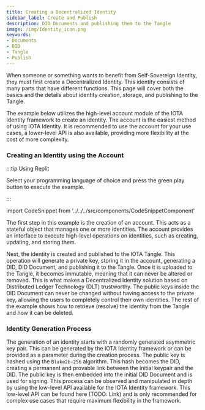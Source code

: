 ```yaml
---
title: Creating a Decentralized Identity
sidebar_label: Create and Publish
description: DID Documents and publishing them to the Tangle
image: /img/Identity_icon.png
keywords:
- Documents
- DID
- Tangle
- Publish
---
```


When someone or something wants to benefit from Self-Sovereign Identity, they must first create a Decentralized Identity. This identity consists of many parts that have different functions. This page will cover both the basics and the details about identity creation, storage, and publishing to the Tangle. 

The example below utilizes the high-level account module of the IOTA Identity framework to create an identity. The account is the easiest method of using IOTA Identity. It is recommended to use the account for your use cases, a lower-level API is also available, providing more flexibility at the cost of more complexity. 

### Creating an Identity using the Account

:::tip Using Replit

Select your programming language of choice and press the green play button to execute the example. 

:::

import CodeSnippet from '../../../src/components/CodeSnippetComponent'

<CodeSnippet nodeReplitLink="https://repl.it/@abdulmth/Create-did?lite=true"
rustReplitLink="https://replit.com/@JelleMillenaar1/accountbasic?lite=true"></CodeSnippet> 

The first step in this example is the creation of an account. This acts as a stateful object that manages one or more identities. The account provides an interface to execute high-level operations on identities, such as creating, updating, and storing them.  

Next, the identity is created and published to the IOTA Tangle. This operation will generate a private key, storing it in the account, generating a DID, DID Document, and publishing it to the Tangle. Once it is uploaded to the Tangle, it becomes immutable, meaning that it can never be altered or removed. This is what makes a Decentralized Identity solution based on Distributed Ledger Technology (DLT) trustworthy. The public keys inside the DID Document can never be changed without having access to the private key, allowing the users to completely control their own identities. The rest of the example shows how to retrieve (resolve) the identity from the Tangle and how it can be deleted. 

### Identity Generation Process

The generation of an identity starts with a randomly generated asymmetric key pair. This can be generated by the IOTA Identity framework or can be provided as a parameter during the creation process. The public key is hashed using the `Blake2b-256` algorithm. This hash becomes the DID, creating a permanent and provable link between the initial keypair and the DID. The public key is then embedded into the initial DID Document and is used for signing. This process can be observed and manipulated in depth by using the low-level API available for the IOTA Identity framework. This low-level API can be found here (TODO: Link) and is only recommended for complex use cases that require maximum flexibility in the framework. 